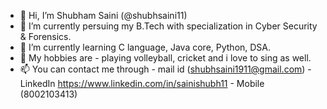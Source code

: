 - 👋 Hi, I’m Shubham Saini (@shubhsaini11)
- 👀 I’m currently persuing my B.Tech with specialization in Cyber Security & Forensics.
- 🌱 I’m currently learning C language, Java core, Python, DSA.
- 💞️ My hobbies are - playing volleyball, cricket and i love to sing as well.
- 📫 You can contact me through - mail id (shubhsaini1911@gmail.com)
      - LinkedIn https://www.linkedin.com/in/sainishubh11
      - Mobile (8002103413)
